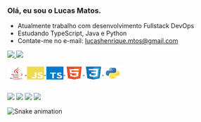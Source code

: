 ### Olá, eu sou o Lucas Matos.

- Atualmente trabalho com desenvolvimento Fullstack DevOps
- Estudando TypeScript, Java e Python
- Contate-me no e-mail: lucashenrique.mtos@gmail.com

 <div>
  <a href="https://github.com/lucashenriquemtos">
  <img height="180em" src="https://github-readme-stats.vercel.app/api?username=lucashenriquemtos&show_icons=true&theme=dracula&include_all_commits=true&count_private=true"/>
  <img height="180em" src="https://github-readme-stats.vercel.app/api/top-langs/?username=lucashenriquemtos&layout=compact&langs_count=7&theme=dracula"/>
</div>
  
  <div style="display: inline_block"><br>
  <img align="center" alt="Lucas-Java" height="30" width="40" src="https://raw.githubusercontent.com/devicons/devicon/master/icons/java/java-plain.svg">
  <img align="center" alt="Lucas-Js" height="30" width="40" src="https://raw.githubusercontent.com/devicons/devicon/master/icons/javascript/javascript-plain.svg">  
  <img align="center" alt="Lucas-Ts" height="30" width="40" src="https://raw.githubusercontent.com/devicons/devicon/master/icons/typescript/typescript-plain.svg">
  <img align="center" alt="Lucas-HTML" height="30" width="40" src="https://raw.githubusercontent.com/devicons/devicon/master/icons/html5/html5-original.svg">
  <img align="center" alt="Lucas-CSS" height="30" width="40" src="https://raw.githubusercontent.com/devicons/devicon/master/icons/css3/css3-original.svg">
  <img align="center" alt="Lucas-Python" height="30" width="40" src="https://raw.githubusercontent.com/devicons/devicon/master/icons/python/python-original.svg">
 
  
</div>
  
  ##
  <div> 
  <a href="https://www.instagram.com/lucashenrique.mtos/" target="_blank"><img src="https://img.shields.io/badge/-Instagram-%23E4405F?style=for-the-badge&logo=instagram&logoColor=white" target="_blank"></a>
  <a href = "mailto:lucashenrique.mtos@gmail.com"><img src="https://img.shields.io/badge/-Gmail-%23333?style=for-the-badge&logo=gmail&logoColor=white" target="_blank"></a>
  <a href="https://www.linkedin.com/in/lucashenriquematos" target="_blank"><img src="https://img.shields.io/badge/-LinkedIn-%230077B5?style=for-the-badge&logo=linkedin&logoColor=white" target="_blank"></a>
   <a href="https://gitlab.com/lucasmatos1/"><img src= "https://img.shields.io/badge/GitLab-330F63?style=for-the-badge&logo=gitlab&logoColor=white"></a>
 
   ![Snake animation](https://github.com/lucashenriquemtos/lucashenriquemtos/blob/output/github-contribution-grid-snake.svg)
 
</div>

